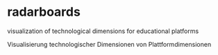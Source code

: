 # radarboards
visualization of technological dimensions for educational platforms 

Visualisierung technologischer Dimensionen von Plattformdimensionen

